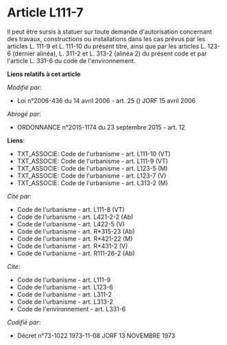 # Article L111-7

Il peut être sursis à statuer sur toute demande d'autorisation concernant des travaux, constructions ou installations dans
les cas prévus par les articles L. 111-9 et L. 111-10 du présent titre, ainsi que par les articles L. 123-6 (dernier alinéa),
L. 311-2 et L. 313-2 (alinéa 2) du présent code et par l'article L. 331-6 du code de l'environnement.

**Liens relatifs à cet article**

_Modifié par_:

  - Loi n°2006-436 du 14 avril 2006 - art. 25 () JORF 15 avril 2006

_Abrogé par_:

  - ORDONNANCE n°2015-1174 du 23 septembre 2015 - art. 12

**Liens**:

  - TXT_ASSOCIE: Code de l'urbanisme - art. L111-10 (VT)
  - TXT_ASSOCIE: Code de l'urbanisme - art. L111-9 (VT)
  - TXT_ASSOCIE: Code de l'urbanisme - art. L123-5 (M)
  - TXT_ASSOCIE: Code de l'urbanisme - art. L123-7 (V)
  - TXT_ASSOCIE: Code de l'urbanisme - art. L313-2 (M)

_Cité par_:

  - Code de l'urbanisme - art. L111-8 (VT)
  - Code de l'urbanisme - art. L421-2-2 (Ab)
  - Code de l'urbanisme - art. L422-5 (V)
  - Code de l'urbanisme - art. R*315-23 (Ab)
  - Code de l'urbanisme - art. R*421-22 (M)
  - Code de l'urbanisme - art. R*431-2 (V)
  - Code de l'urbanisme - art. R111-26-2 (Ab)

_Cite_:

  - Code de l'urbanisme - art. L111-9
  - Code de l'urbanisme - art. L123-6
  - Code de l'urbanisme - art. L311-2
  - Code de l'urbanisme - art. L313-2
  - Code de l'environnement - art. L331-6

_Codifié par_:

  - Décret n°73-1022 1973-11-08 JORF 13 NOVEMBRE 1973

